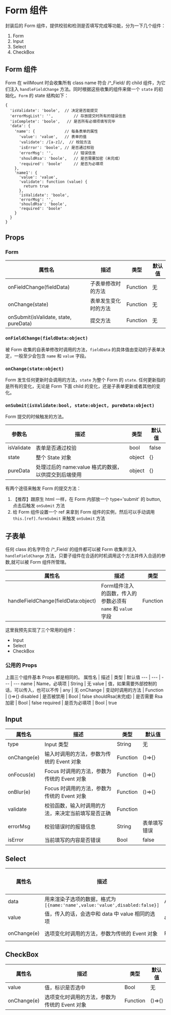# Form 组件
封装后的 Form 组件，提供校验和检测是否填写完成等功能，分为一下几个组件：

  1. Form 
  1. Input
  1. Select
  1. CheckBox
  
## Form 组件
Form 在 willMount 时会收集所有 class name 符合 /^_Field/ 的 child 组件，为它们注入 `handleFieldChange` 方法。同时根据这些收集的组件来做一个 `state` 的初始化。`Form` 的 state 结构如下：
```
{
  'isValidate': 'boole',  // 决定是否能提交
  'errorMsgList': '',         // 存放提交时所有的错误信息
  'isComplete': 'boole',   // 是否所有必填项填写完毕
  'data': {
    'name': {             // 每条表单的属性
      'value': 'value',   // 表单的值        
      'validate': /[a-z]/,  // 校验方法
      'isError': 'boole', // 是否通过校验
      'errorMsg': '',         // 错误信息
      'shouldRsa': 'boole',   // 是否需要加密（未完成）
      'required': 'boole'     // 是否为必填项
    },
    'name1': {
      'value': 'value',
      'validate': function (value) {
        return true
      },
      'isValidate': 'boole',
      'errorMsg': '',
      'shouldRsa': 'boole',
      'required': 'boole'
    }
  }
}
```

## Props

### Form
属性名 | 描述 | 类型 | 默认值
--- | --- | --- | ---
onFieldChange(fieldData) | 子表单修改时的方法 | Function | 无
onChange(state) | 表单发生变化时的方法 | Function | 无
onSubmit(isValidate, state, pureData) | 提交方法 | Function | 无

### `onFieldChange(fieldData:object)`
被 Form 收集的自表单修改时调用的方法，`fieldData` 的具体值由变动的子表单决定，一般至少会包含 `name` 和 `value` 字段。

### `onChange(state:object)`
Form 发生任何更新时会调用的方法，`state` 为整个 Form 的 `state`. 
任何更新指的是所有的变化，无论是 Form 下面 child 的变化，还是子表单更新或者其他的变化。

### `onSubmit(isValidate:bool, state:object, pureData:object)`
Form 提交的时候触发的方法。

参数名|描述|类型|默认值
---|---|---|---
isValidate| 表单是否通过校验| bool | false
state | 整个 State 对象 | object | {}
pureData | 处理过后的 name:value 格式的数据，以供提交到后端使用 | object | {}

有两个途径来触发 Form 的提交方法：
1. 【推荐】跟原生 html 一样，在 Form 内部放一个 type='submit' 的 button, 点击后触发 `onSubmit` 方法
1. 给 Form 组件设置一个 ref 来拿到 Form 组件的实例，然后可以手动调用 `this.[ref].formSubmit` 来触发 `onSubmit` 方法

## 子表单
任何 class 的名字符合 /^_Field/ 的组件都可以被 Form 收集并注入 `handleFieldChange` 方法，只要子组件在合适的时机调用这个方法并传入合适的参数,就可以被 Form 组件所管理。

属性名 | 描述 | 类型 
--- | --- | --- 
handleFieldChange(fieldData:object) | Form组件注入的函数，传入的参数必须有 `name` 和 `value` 字段 | Function 

这里我预先实现了三个常用的组件：
* Input
* Select
* CheckBox

### 公用的 Props
上面三个组件基本 Props 都是相同的。
属性名 | 描述 | 类型 | 默认值
--- | --- | --- | ---
name | Name，必填项 | String | 无
value | 值，如果需要外部控制的话，可以传入，也可以不传 | any | 无
onChange | 变动时调用的方法 | Function | ()=>{}
disabled | 是否被禁用 | Bool | false
shouldRsa(未完成) | 是否需要 Rsa 加密 | Bool | false
required | 是否为必填项 | Bool | true

## Input

属性名 | 描述 | 类型 | 默认值
--- | --- | --- | ---
type | Input 类型 | String | 无
onChange(e) | 输入时调用的方法，参数为传统的 Event 对象 | Function | ()=>{}
onFocus(e) | Focus 时调用的方法，参数为传统的 Event 对象 | Function | ()=>{}
onBlur(e) | Focus 时调用的方法，参数为传统的 Event 对象 | Function | ()=>{}
validate | 校验函数，输入时调用的方法，来决定当前填写是否正确 | Function || RegExp | ()=> true
errorMsg | 校验错误时的报错信息 | String | 表单填写错误
isError | 当前填写的内容是否错误 | Bool | false

## Select
属性名 | 描述 | 类型 | 默认值
--- | --- | --- | ---
data | 用来渲染子选项的数据，格式为 `[{name:'name',value:'value',disabled:false}]` | Array | []
value | 值，传入的话，会选中和 data 中 value 相同的选项 | any | 无
onChange(e) | 选项变化时调用的方法，参数为传统的 Event 对象 | Function | ()=>{}

## CheckBox

属性名 | 描述 | 类型 | 默认值
--- | --- | --- | ---
value | 值，标识是否选中 |Bool | 无
onChange(e) | 选项变化时调用的方法，参数为传统的 Event 对象 | Function | ()=>{}
